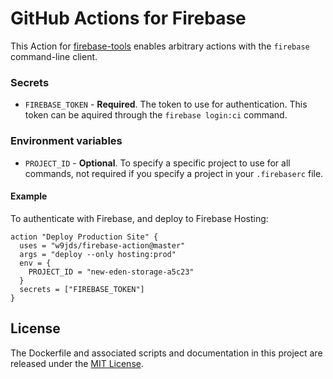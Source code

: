 # GitHub Actions for Firebase

This Action for [firebase-tools](https://github.com/firebase/firebase-tools) enables arbitrary actions with the `firebase` command-line client.

### Secrets

* `FIREBASE_TOKEN` - **Required**. The token to use for authentication. This token can be aquired through the `firebase login:ci` command.

### Environment variables

* `PROJECT_ID` - **Optional**. To specify a specific project to use for all commands, not required if you specify a project in your `.firebaserc` file.

#### Example

To authenticate with Firebase, and deploy to Firebase Hosting:

```hcl
action "Deploy Production Site" {
  uses = "w9jds/firebase-action@master"
  args = "deploy --only hosting:prod"
  env = {
    PROJECT_ID = "new-eden-storage-a5c23"
  }
  secrets = ["FIREBASE_TOKEN"]
}
```

## License

The Dockerfile and associated scripts and documentation in this project are released under the [MIT License](LICENSE).
